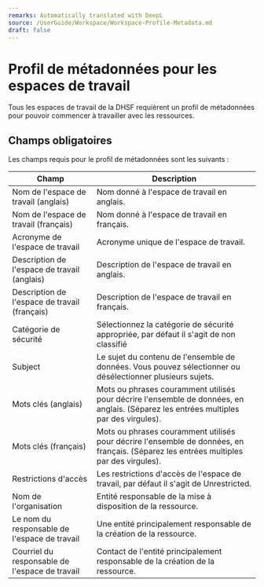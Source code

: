```yaml
---
remarks: Automatically translated with DeepL
source: /UserGuide/Workspace/Workspace-Profile-Metadata.md
draft: false
---
```



# Profil de métadonnées pour les espaces de travail

Tous les espaces de travail de la DHSF requièrent un profil de métadonnées pour pouvoir commencer à travailler avec les ressources.

## Champs obligatoires

Les champs requis pour le profil de métadonnées sont les suivants :


| Champ | Description |
|-------|-------------|
|Nom de l'espace de travail (anglais)|Nom donné à l'espace de travail en anglais.
|Nom de l'espace de travail (français)|Nom donné à l'espace de travail en français.
|Acronyme de l'espace de travail|Acronyme unique de l'espace de travail.
|Description de l'espace de travail (anglais)|Description de l'espace de travail en anglais.
|Description de l'espace de travail (français)|Description de l'espace de travail en français.
|Catégorie de sécurité|Sélectionnez la catégorie de sécurité appropriée, par défaut il s'agit de non classifié|
|Subject|Le sujet du contenu de l'ensemble de données. Vous pouvez sélectionner ou désélectionner plusieurs sujets.
|Mots clés (anglais)|Mots ou phrases couramment utilisés pour décrire l'ensemble de données, en anglais. (Séparez les entrées multiples par des virgules).
|Mots clés (français)|Mots ou phrases couramment utilisés pour décrire l'ensemble de données, en français. (Séparez les entrées multiples par des virgules).
|Restrictions d'accès|Les restrictions d'accès de l'espace de travail, par défaut il s'agit de Unrestricted.
|Nom de l'organisation|Entité responsable de la mise à disposition de la ressource.
|Le nom du responsable de l'espace de travail|Une entité principalement responsable de la création de la ressource.
|Courriel du responsable de l'espace de travail|Contact de l'entité principalement responsable de la création de la ressource.

